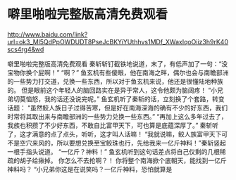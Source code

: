 # 噼里啪啦完整版高清免费观看

http://www.baidu.com/link?url=ok3_Ml5QdPpOWDUDT8PseJcBKYiYUthhvs1MDf_XWaxIqoOiiz3h9rK40scs4rg4&wd

噼里啪啦完整版高清免费观看
 秦斩斩钉截铁地说道，末了，有低声加了一句：“没宝物你换个屁啊！”
    “啊？”
    鱼玄机有些傻眼，他在南海之畔，偶尔也会与南瞻部洲的一些势力打交道，兑换一些东西，所以对于鱼玄机来说，他还是很懂陆地种族的。
    但是眼前这个年轻人的脑回路实在是异于常人，这令他颇为脑阔疼！
    “小兄弟切莫恼怒，我的话还没说完呢。”
    鱼玄机听了秦斩的话，立刻换了个套路，转变话题：
    “虽然鲛人族日子过得苦寒，但是好在南海深海的确有不少的好东西，我们时常将其取出来与南瞻部洲的一些势力兑换一些东西。”
    “再加上这么多年过去了，我族也积攒了不少好东西，不敢自比富甲天下，可也算是底蕴深厚了。”
    秦斩听了，这才满意的点了点头，听听，这才叫人话嘛！
    “我就说嘛，鲛人族富甲天下可不是空穴来风的，所以要想兑换至宝鲛珠也行，先给我来一亿斤神料！”秦斩竖起一根手指头说道。
    “一亿斤？神料！”
    鱼玄机听到这句话差点将自己仅剩的几根稀疏的胡子给揪掉。
    你怎么不去抢啊？！
    你将整个南海掀个底朝天，能找到一亿斤神料吗？
    “小兄弟你这是在说笑吗？一亿斤神料，恐怕就算是
